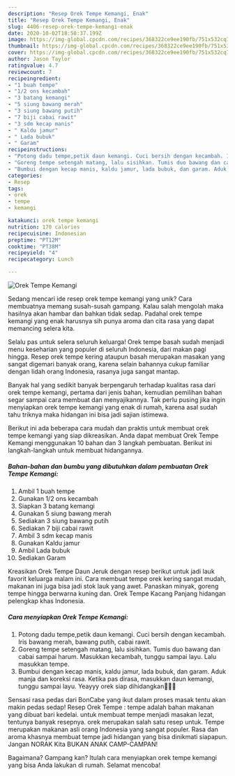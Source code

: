 ```yaml
---
description: "Resep Orek Tempe Kemangi, Enak"
title: "Resep Orek Tempe Kemangi, Enak"
slug: 4406-resep-orek-tempe-kemangi-enak
date: 2020-10-02T18:58:37.199Z
image: https://img-global.cpcdn.com/recipes/368322ce9ee190fb/751x532cq70/orek-tempe-kemangi-foto-resep-utama.jpg
thumbnail: https://img-global.cpcdn.com/recipes/368322ce9ee190fb/751x532cq70/orek-tempe-kemangi-foto-resep-utama.jpg
cover: https://img-global.cpcdn.com/recipes/368322ce9ee190fb/751x532cq70/orek-tempe-kemangi-foto-resep-utama.jpg
author: Jason Taylor
ratingvalue: 4.7
reviewcount: 7
recipeingredient:
- "1 buah tempe"
- "1/2 ons kecambah"
- "3 batang kemangi"
- "5 siung bawang merah"
- "3 siung bawang putih"
- "7 biji cabai rawit"
- "3 sdm kecap manis"
- " Kaldu jamur"
- " Lada bubuk"
- " Garam"
recipeinstructions:
- "Potong dadu tempe,petik daun kemangi. Cuci bersih dengan kecambah. Iris bawang merah, bawang putih, cabai rawit."
- "Goreng tempe setengah matang, lalu sisihkan. Tumis duo bawang dan cabai sampai harum. Masukkan kecambah, tunggu sampai layu. Lalu masukkan tempe."
- "Bumbui dengan kecap manis, kaldu jamur, lada bubuk, dan garam. Aduk manja dan koreksi rasa. Ketika pas dirasa, masukkan daun kemangi, tunggu sampai layu. Yeayyy orek siap dihidangkan🥳🥳🥳"
categories:
- Resep
tags:
- orek
- tempe
- kemangi

katakunci: orek tempe kemangi 
nutrition: 170 calories
recipecuisine: Indonesian
preptime: "PT12M"
cooktime: "PT38M"
recipeyield: "4"
recipecategory: Lunch

---
```



![Orek Tempe Kemangi](https://img-global.cpcdn.com/recipes/368322ce9ee190fb/751x532cq70/orek-tempe-kemangi-foto-resep-utama.jpg)

Sedang mencari ide resep orek tempe kemangi yang unik? Cara membuatnya memang susah-susah gampang. Kalau salah mengolah maka hasilnya akan hambar dan bahkan tidak sedap. Padahal orek tempe kemangi yang enak harusnya sih punya aroma dan cita rasa yang dapat memancing selera kita.

Selalu pas untuk selera seluruh keluarga! Orek tempe basah sudah menjadi menu keseharian yang populer di seluruh Indonesia, dari makan pagi hingga. Resep orek tempe kering ataupun basah merupakan masakan yang sangat digemari banyak orang, karena selain bahannya cukup familiar dengan lidah orang Indonesia, rasanya juga sangat mantap.

Banyak hal yang sedikit banyak berpengaruh terhadap kualitas rasa dari orek tempe kemangi, pertama dari jenis bahan, kemudian pemilihan bahan segar sampai cara membuat dan menyajikannya. Tak perlu pusing jika ingin menyiapkan orek tempe kemangi yang enak di rumah, karena asal sudah tahu triknya maka hidangan ini bisa jadi sajian istimewa.


Berikut ini ada beberapa cara mudah dan praktis untuk membuat orek tempe kemangi yang siap dikreasikan. Anda dapat membuat Orek Tempe Kemangi menggunakan 10 bahan dan 3 langkah pembuatan. Berikut ini langkah-langkah untuk membuat hidangannya.

<!--inarticleads1-->

##### Bahan-bahan dan bumbu yang dibutuhkan dalam pembuatan Orek Tempe Kemangi:

1. Ambil 1 buah tempe
1. Gunakan 1/2 ons kecambah
1. Siapkan 3 batang kemangi
1. Gunakan 5 siung bawang merah
1. Sediakan 3 siung bawang putih
1. Sediakan 7 biji cabai rawit
1. Ambil 3 sdm kecap manis
1. Gunakan  Kaldu jamur
1. Ambil  Lada bubuk
1. Sediakan  Garam


Kreasikan Orek Tempe Daun Jeruk dengan resep berikut untuk jadi lauk favorit keluarga malam ini. Cara membuat tempe orek kering sangat mudah, makanan ini juga bisa jadi stok lauk yang awet. Panaskan minyak, goreng tempe hingga berwarna kuning dan. Orek Tempe Kacang Panjang hidangan pelengkap khas Indonesia. 

<!--inarticleads2-->

##### Cara menyiapkan Orek Tempe Kemangi:

1. Potong dadu tempe,petik daun kemangi. Cuci bersih dengan kecambah. Iris bawang merah, bawang putih, cabai rawit.
1. Goreng tempe setengah matang, lalu sisihkan. Tumis duo bawang dan cabai sampai harum. Masukkan kecambah, tunggu sampai layu. Lalu masukkan tempe.
1. Bumbui dengan kecap manis, kaldu jamur, lada bubuk, dan garam. Aduk manja dan koreksi rasa. Ketika pas dirasa, masukkan daun kemangi, tunggu sampai layu. Yeayyy orek siap dihidangkan🥳🥳🥳


Sensasi rasa pedas dari BonCabe yang ikut dalam proses masak tentu akan makin pedas sedap! Resep Orek Tempe : tempe adalah bahan makanan yang dibuat bari kedelai. untuk membuat tempe menjadi masakan lezat, tentunya banyak resepnya. orek merupakan salah satu resep untuk. Tempe merupakan makanan asli orang Indonesia yang sangat populer. Rasa dan aroma khasnya membuat tempe jadi hidangan yang bisa dinikmati siapapun. Jangan NORAK Kita BUKAN ANAK CAMP-CAMPAN! 

Bagaimana? Gampang kan? Itulah cara menyiapkan orek tempe kemangi yang bisa Anda lakukan di rumah. Selamat mencoba!
